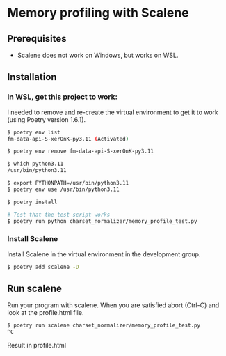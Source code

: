 # Memory profiling with Scalene

## Prerequisites
 - Scalene does not work on Windows, but works on WSL.

## Installation

### In WSL, get this project to work:

I needed to remove and re-create the virtual environment to get it to work (using Poetry version 1.6.1).

```bash
$ poetry env list
fm-data-api-S-xerOnK-py3.11 (Activated)

$ poetry env remove fm-data-api-S-xerOnK-py3.11

$ which python3.11
/usr/bin/python3.11

$ export PYTHONPATH=/usr/bin/python3.11
$ poetry env use /usr/bin/python3.11

$ poetry install

# Test that the test script works
$ poetry run python charset_normalizer/memory_profile_test.py
```

### Install Scalene

Install Scalene in the virtual environment in the development group.

```bash
$ poetry add scalene -D
```

## Run scalene

Run your program with scalene. When you are satisfied abort (Ctrl-C) and look at the profile.html file.

```bash
$ poetry run scalene charset_normalizer/memory_profile_test.py
^C
```

Result in profile.html

